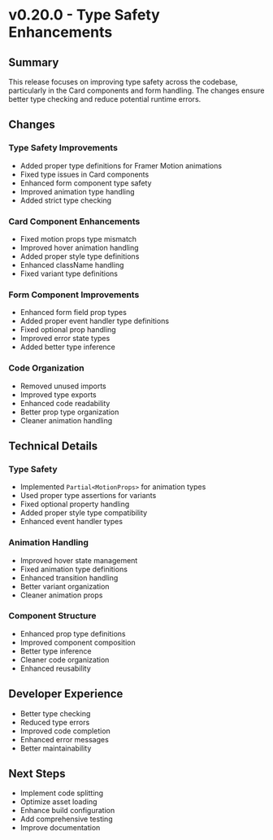 # v0.20.0 - Type Safety Enhancements

## Summary
This release focuses on improving type safety across the codebase, particularly in the Card components and form handling. The changes ensure better type checking and reduce potential runtime errors.

## Changes

### Type Safety Improvements
- Added proper type definitions for Framer Motion animations
- Fixed type issues in Card components
- Enhanced form component type safety
- Improved animation type handling
- Added strict type checking

### Card Component Enhancements
- Fixed motion props type mismatch
- Improved hover animation handling
- Added proper style type definitions
- Enhanced className handling
- Fixed variant type definitions

### Form Component Improvements
- Enhanced form field prop types
- Added proper event handler type definitions
- Fixed optional prop handling
- Improved error state types
- Added better type inference

### Code Organization
- Removed unused imports
- Improved type exports
- Enhanced code readability
- Better prop type organization
- Cleaner animation handling

## Technical Details

### Type Safety
- Implemented `Partial<MotionProps>` for animation types
- Used proper type assertions for variants
- Fixed optional property handling
- Added proper style type compatibility
- Enhanced event handler types

### Animation Handling
- Improved hover state management
- Fixed animation type definitions
- Enhanced transition handling
- Better variant organization
- Cleaner animation props

### Component Structure
- Enhanced prop type definitions
- Improved component composition
- Better type inference
- Cleaner code organization
- Enhanced reusability

## Developer Experience
- Better type checking
- Reduced type errors
- Improved code completion
- Enhanced error messages
- Better maintainability

## Next Steps
- Implement code splitting
- Optimize asset loading
- Enhance build configuration
- Add comprehensive testing
- Improve documentation
